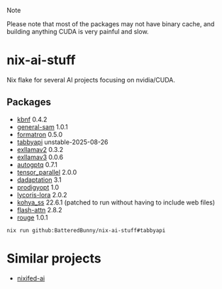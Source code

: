 > [!NOTE]
> Please note that most of the packages may not have binary cache, and building anything CUDA is very painful and slow.

# nix-ai-stuff
Nix flake for several AI projects focusing on nvidia/CUDA.

## Packages
- [kbnf](https://github.com/Dan-Wanna-M/kbnf) 0.4.2
- [general-sam](https://github.com/ModelTC/general-sam-py) 1.0.1
- [formatron](https://github.com/Dan-wanna-M/formatron) 0.5.0
- [tabbyapi](https://github.com/theroyallab/tabbyAPI) unstable-2025-08-26
- [exllamav2](https://github.com/turboderp-org/exllamav2) 0.3.2
- [exllamav3](https://github.com/turboderp-org/exllamav3) 0.0.6
- [autogptq](https://github.com/PanQiWei/AutoGPTQ) 0.7.1
- [tensor_parallel](https://github.com/BlackSamorez/tensor_parallel) 2.0.0
- [dadaptation](https://github.com/facebookresearch/dadaptation) 3.1
- [prodigyopt](https://github.com/konstmish/prodigy) 1.0
- [lycoris-lora](https://github.com/KohakuBlueleaf/LyCORIS) 2.0.2
- [kohya_ss](https://github.com/bmaltais/kohya_ss) 22.6.1 (patched to run without having to include web files)
- [flash-attn](https://github.com/Dao-AILab/flash-attention) 2.8.2
- [rouge](https://github.com/pltrdy/rouge) 1.0.1

```
nix run github:BatteredBunny/nix-ai-stuff#tabbyapi
```

# Similar projects
- [nixifed-ai](https://github.com/nixified-ai/flake)
